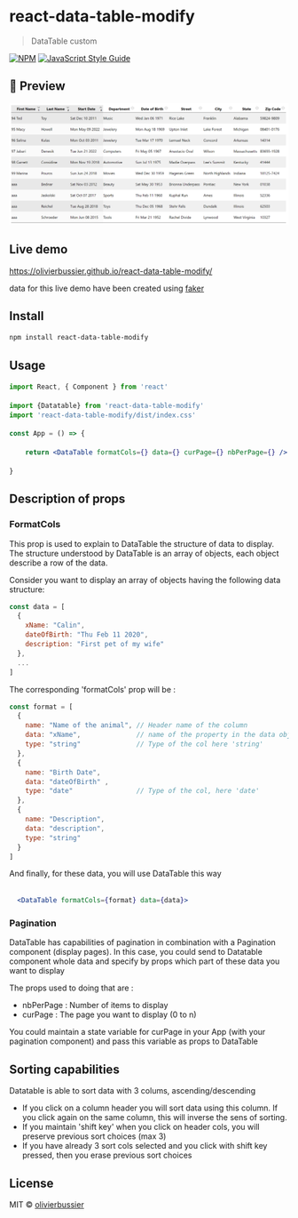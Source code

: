 # react-data-table-modify

> DataTable custom

[![NPM](https://img.shields.io/npm/v/react-data-table-modify)](https://www.npmjs.com/package/react-data-table-modify) [![JavaScript Style Guide](https://img.shields.io/badge/code_style-standard-brightgreen.svg)](https://standardjs.com)

## :mag_right: Preview
![image](https://raw.githubusercontent.com/olivierbussier/react-data-table-modify/main/image-doc/data-table.png)

## Live demo
https://olivierbussier.github.io/react-data-table-modify/

data for this live demo have been created using [faker](https://www.npmjs.com/package/@faker-js/faker)

## Install

```bash
npm install react-data-table-modify
```

## Usage

```jsx
import React, { Component } from 'react'

import {Datatable} from 'react-data-table-modify'
import 'react-data-table-modify/dist/index.css'

const App = () => {

    return <DataTable formatCols={} data={} curPage={} nbPerPage={} />

}
```
## Description of props


### FormatCols

This prop is used to explain to DataTable the structure of data to display. The structure understood by DataTable is an array of objects, each object describe a row of the data.

Consider you want to display an array of objects having the following data structure:
```jsx
const data = [
  {
    xName: "Calin",
    dateOfBirth: "Thu Feb 11 2020",
    description: "First pet of my wife"
  },
  ...
]
 ```
The corresponding 'formatCols' prop will be :
```jsx
const format = [
  {
    name: "Name of the animal", // Header name of the column
    data: "xName",              // name of the property in the data object
    type: "string"              // Type of the col here 'string'
  },
  {
    name: "Birth Date",
    data: "dateOfBirth" ,
    type: "date"                // Type of the col, here 'date'
  },
  {
    name: "Description",
    data: "description",
    type: "string"
  }
]
```
And finally, for these data, you will use DataTable this way

```jsx

  <DataTable formatCols={format} data={data}>
```

### Pagination
DataTable has capabilities of pagination in combination with a Pagination component (display pages). In this case, you could send to Datatable component whole data and specify by props which part of these data you want to display

The props used to doing that are :

- nbPerPage : Number of items to display
- curPage   : The page you want to display (0 to n)

You could maintain a state variable for curPage in your App (with your pagination component) and pass this variable as props to DataTable

## Sorting capabilities
Datatable is able to sort data with 3 colums, ascending/descending
- If you click on a column header you will sort data using this column. If you click again on the same column, this will inverse the sens of sorting.
- If you maintain 'shift key' when you click on header cols, you will preserve previous sort choices (max 3)
- If you have already 3 sort cols selected and you click with shift key pressed, then you erase previous sort choices

## License

MIT © [olivierbussier](https://github.com/olivierbussier)
